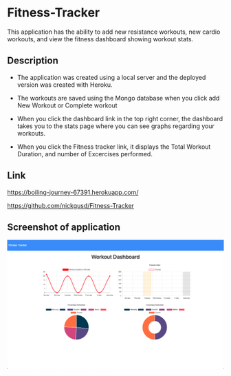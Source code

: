 # Fitness-Tracker

This application has the ability to add new resistance workouts, new cardio workouts, and view the fitness dashboard showing workout stats.

## Description

* The application was created using a local server and the deployed version was created with Heroku.

* The workouts are saved using the Mongo database when you click add New Workout or Complete workout

* When you click the dashboard link in the top right corner, the dashboard takes you to the stats page where you can see graphs regarding your workouts.

* When you click the Fitness tracker link, it displays the Total Workout Duration, and number of Excercises performed.

## Link

 https://boiling-journey-67391.herokuapp.com/

 https://github.com/nickgusd/Fitness-Tracker

 ## Screenshot of application

 <img src="Fitness-Tracker-Screenshot.png">

 